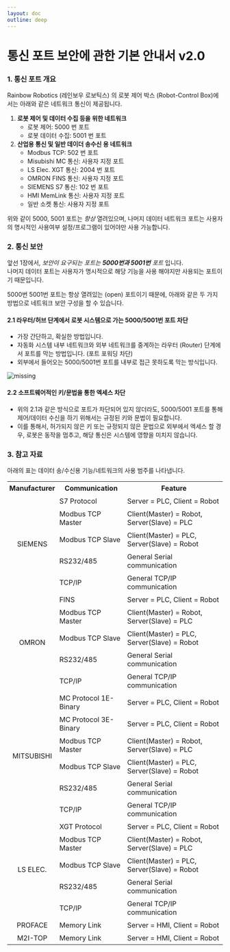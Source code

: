 ```yaml
---
layout: doc
outline: deep
---
```


# 통신 포트 보안에 관한 기본 안내서 v2.0

### 1. 통신 포트 개요

Rainbow Robotics (레인보우 로보틱스) 의 로봇 제어 박스 (Robot-Control Box)에서는 아래와 같은 네트워크 통신이 제공됩니다.

<ol>
  <li>
    <span style="font-weight: bold;">
      로봇 제어 및 데이터 수집 등을 위한 네트워크
    </span>
    <ul>
      <li>
        로봇 제어: 5000 번 포트
      </li>
      <li>
        로봇 데이터 수집: 5001 번 포트
      </li>
    </ul>
  </li>
  <li>
    <span style="font-weight: bold;">
      산업용 통신 및 일반 데이더 송수신 용 네트워크
    </span>
    <ul>
      <li>
        Modbus TCP: 502 번 포트
      </li>
      <li>
        Misubishi MC 통신: 사용자 지정 포트
      </li>
      <li>
        LS Elec. XGT 통신: 2004 번 포트
      </li>
      <li>
        OMRON FINS 통신: 사용자 지정 포트
      </li>
      <li>
        SIEMENS S7 통신: 102 번 포트
      </li>
      <li>
        HMI MemLink 통신: 사용자 지정 포트
      </li>
      <li>
        일반 소켓 통신: 사용자 지정 포트
      </li>
    </ul>
  </li>
</ol>

위와 같이 5000, 5001 포트는 _항상_ 열려있으며, 나머지 데이터 네트워크 포트는 사용자의 명시적인 사용여부 설정/프로그램이 있어야만 사용 가능합니다.

### 2. 통신 보안

앞선 1장에서, _보안이 요구되는 포트는 **5000번과 5001번** 포트_ 입니다.<br>
나머지 데이터 포트는 사용자가 명시적으로 해당 기능을 사용 해야지만 사용되는 포트이기 때문입니다.<br>

5000번 5001번 포트는 항상 열려있는 (open) 포트이기 때문에, 아래와 같은 두 가지 방법으로 네트워크 보안 구성을 할 수 있습니다.

#### 2.1 라우터/허브 단계에서 로봇 시스템으로 가는 5000/5001번 포트 차단

- 가장 간단하고, 확실한 방법입니다.
- 자동화 시스템 내부 네트워크와 외부 네트워크를 중계하는 라우터 (Router) 단계에서 포트를 막는 방법입니다. (포트 포워딩 차단)
- 외부에서 들어오는 5000/5001번 포트를 내부로 접근 못하도록 막는 방식입니다.

![missing](/technical_docs/common/socket_security/2-1.png)

#### 2.2 소프트웨어적인 키/문법을 통한 엑세스 차단

- 위의 2.1과 같은 방식으로 포트가 차단되어 있지 않더라도, 5000/5001 포트를 통해 제어/데이터 수신을 하기 위해서는 규정된 키와 문법이 필요합니다.
- 이를 통해서, 허가되지 않은 키 또는 규정되지 않은 문법으로 외부에서 엑세스 할 경우, 로봇은 동작을 멈추고, 해당 통신은 시스템에 영향을 미치지 않습니다.

### 3. 참고 자료

아래의 표는 데이터 송/수신용 기능/네트워크의 사용 범주를 나타냅니다.

<!-- rowspan="5" 세로 셀 병합 -->
<!-- colspan="5" 가로 셀 병합 -->
<table class="th-align">
    <tr>
        <th>Manufacturer</th>
        <th>Communication</th>
        <th>Feature</th>
    </tr>
    <tr>
        <td class="sub-title" rowspan="5">SIEMENS</td>
        <td>S7 Protocol</td>
        <td>Server = PLC, Client = Robot</td>
    </tr>
    <tr>
        <td>Modbus TCP Master</td>
        <td>Client(Master) = Robot, Server(Slave) = PLC</td>
    </tr>
    <tr>
        <td>Modbus TCP Slave</td>
        <td>Client(Master) = PLC, Server(Slave) = Robot</td>
    </tr>
    <tr>
        <td>RS232/485</td>
        <td>General Serial communication</td>
    </tr>
    <tr>
        <td>TCP/IP</td>
        <td>General TCP/IP communication</td>
    </tr>
    <tr>
        <td class="sub-title" rowspan="5">OMRON</td>
        <td>FINS</td>
        <td>Server = PLC, Client = Robot</td>
    </tr>
    <tr>
        <td>Modbus TCP Master</td>
        <td>Client(Master) = Robot, Server(Slave) = PLC</td>
    </tr>
    <tr>
        <td>Modbus TCP Slave</td>
        <td>Client(Master) = PLC, Server(Slave) = Robot</td>
    </tr>
    <tr>
        <td>RS232/485</td>
        <td>General Serial communication</td>
    </tr>
    <tr>
        <td>TCP/IP</td>
        <td>General TCP/IP communication</td>
    </tr>
    <tr>
        <td class="sub-title" rowspan="6">MITSUBISHI</td>
        <td>MC Protocol 1E-Binary</td>
        <td>Server = PLC, Client = Robot</td>
    </tr>
    <tr>
        <td>MC Protocol 3E-Binary</td>
        <td>Server = PLC, Client = Robot</td>
    </tr>
    <tr>
        <td>Modbus TCP Master</td>
        <td>Client(Master) = Robot, Server(Slave) = PLC</td>
    </tr>
    <tr>
        <td>Modbus TCP Slave</td>
        <td>Client(Master) = PLC, Server(Slave) = Robot</td>
    </tr>
    <tr>
        <td>RS232/485</td>
        <td>General Serial communication</td>
    </tr>
    <tr>
        <td>TCP/IP</td>
        <td>General TCP/IP communication</td>
    </tr>
    <tr>
        <td class="sub-title" rowspan="5">LS ELEC.</td>
        <td>XGT Protocol</td>
        <td>Server = PLC, Client = Robot</td>
    </tr>
    <tr>
        <td>Modbus TCP Master</td>
        <td>Client(Master) = Robot, Server(Slave) = PLC</td>
    </tr>
    <tr>
        <td>Modbus TCP Slave</td>
        <td>Client(Master) = PLC, Server(Slave) = Robot</td>
    </tr>
    <tr>
        <td>RS232/485</td>
        <td>General Serial communication</td>
    </tr>
    <tr>
        <td>TCP/IP</td>
        <td>General TCP/IP communication</td>
    </tr>
    <tr>
        <td class="sub-title">PROFACE</td>
        <td>Memory Link</td>
        <td>Server = HMI, Client = Robot</td>
    </tr>
    <tr>
        <td class="sub-title">M2I-TOP</td>
        <td>Memory Link</td>
        <td>Server = HMI, Client = Robot</td>
    </tr>
</table>

<style scoped>
th,
td {
  padding: 5px;
}

.sub-title {
  text-align: center;
}
</style>
